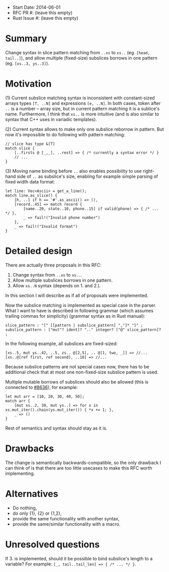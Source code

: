 - Start Date: 2014-06-01
- RFC PR #: (leave this empty)
- Rust Issue #: (leave this empty)

# Summary

Change syntax in slice pattern matching from `..xs` to `xs..` (eg. `[head, tail..]`),
and allow multiple (fixed-size) subslices borrows in one pattern (eg. `[xs..3, ys..3]`).

# Motivation

(1) Current subslice matching syntax is inconsistent with constant-sized arrays types `[T, ..N]` and expressions `[e, ..N]`.
In both cases, token after `..` is a number – array size, but in current pattern matching it is a sublice's
name. Furthermore, I think that `xs..` is more intuitive (and is also similar to syntax that C++ uses in variadic templates).

(2) Current syntax allows to make only one subslice reborrow in pattern. But now it's impossible to do following
with pattern matching:

    // slice has type &[T]
    match slice {
        [..firsts @ [_,_], ..rest] => { /* currently a syntax error */ }
        // ...
    }

(3) Moving name binding before `..` also enables possibility to use right-hand side of `..` as subslice's size,
enabling for example simple parsing of fixed width data format:

    let line: Vec<Ascii> = get_a_line();
    match line.as_slice() {
        [h, ..] if h == '#'.as_ascii() => (),
        [record..45] => match record {
            [name..20, state..10, phone..15] if valid(phone) => { /* ... */ },
            _ => fail!("Invalid phone number")
        },
        _ => fail!("Invalid format")
    }

# Detailed design

There are actually three proposals in this RFC:

1. Change syntax from `..xs` to `xs..`.
2. Allow multiple subslices borrows in one pattern.
3. Allow `xs..N` syntax (depends on 1. and 2.).

In this section I will describe as if all of proposals were implemented.

Now the subslice matching is implemented as special case in the parser. What I want to have is
described in following grammar (which assumes trailing commas for simplicity)
(grammar syntax as in Rust manual):
        
    slice_pattern : "[" [[pattern | subslice_pattern] ","]* "]" ;
    subslice_pattern : ["mut"? ident]? ".." integer? ["@" slice_pattern]? ;

In the following example, all subslices are fixed-sized:

    [xs..5, mut ys..42, ..5, zs.. @[2,5], .. @[1, two, _]] => //...
    [xs..@[ref first, ref second], ..10] => //...

Because subslice patterns are not special cases now, there has to be additional
check that at most one non-fixed-size subslice pattern is used.

Multiple mutable borrows of subslices should also be allowed (this is connected to
[#8636](https://github.com/mozilla/rust/issues/8636)), for example:

    let mut arr = [10, 20, 30, 40, 50];
    match arr {
        [mut xs..2, 30, mut ys..] => for x in xs.mut_iter().chain(ys.mut_iter()) { *x += 1; },
        _ => ()
    }

Rest of semantics and syntax should stay as it is.

# Drawbacks

The change is semantically backwards-compatible, so the only drawback
I can think of is that there are too little usecases to make this RFC worth implementing.

# Alternatives

* Do nothing,
* do only {1}, {2} or {1,2},
* provide the same functionality with another syntax,
* provide the same/similar functionality with a macro.

# Unresolved questions

If 3. is implemented, should it be possible to bind subslice's length to a variable?
For example: `[_, tail..tail_len] => { /* ... */ }`.
